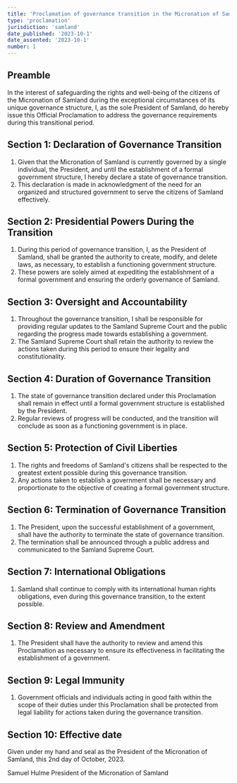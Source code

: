 ```yaml
---
title: 'Proclamation of governance transition in the Micronation of Samland'
type: 'proclamation'
jurisdiction: 'samland'
date_published: '2023-10-1'
date_assented: '2023-10-1'
number: 1
---
```


## Preamble

In the interest of safeguarding the rights and well-being of the citizens of the Micronation of Samland during the exceptional circumstances of its unique governance structure, I, as the sole President of Samland, do hereby issue this Official Proclamation to address the governance requirements during this transitional period.

## Section 1: Declaration of Governance Transition

1. Given that the Micronation of Samland is currently governed by a single individual, the President, and until the establishment of a formal government structure, I hereby declare a state of governance transition.
2. This declaration is made in acknowledgment of the need for an organized and structured government to serve the citizens of Samland effectively.

## Section 2: Presidential Powers During the Transition

1. During this period of governance transition, I, as the President of Samland, shall be granted the authority to create, modify, and delete laws, as necessary, to establish a functioning government structure.
2. These powers are solely aimed at expediting the establishment of a formal government and ensuring the orderly governance of Samland.

## Section 3: Oversight and Accountability

1. Throughout the governance transition, I shall be responsible for providing regular updates to the Samland Supreme Court and the public regarding the progress made towards establishing a government.
2. The Samland Supreme Court shall retain the authority to review the actions taken during this period to ensure their legality and constitutionality.

## Section 4: Duration of Governance Transition

1. The state of governance transition declared under this Proclamation shall remain in effect until a formal government structure is established by the President.
2. Regular reviews of progress will be conducted, and the transition will conclude as soon as a functioning government is in place.

## Section 5: Protection of Civil Liberties

1. The rights and freedoms of Samland's citizens shall be respected to the greatest extent possible during this governance transition.
2. Any actions taken to establish a government shall be necessary and proportionate to the objective of creating a formal government structure.

## Section 6: Termination of Governance Transition

1. The President, upon the successful establishment of a government, shall have the authority to terminate the state of governance transition.
2. The termination shall be announced through a public address and communicated to the Samland Supreme Court.

## Section 7: International Obligations

1. Samland shall continue to comply with its international human rights obligations, even during this governance transition, to the extent possible.

## Section 8: Review and Amendment

1. The President shall have the authority to review and amend this Proclamation as necessary to ensure its effectiveness in facilitating the establishment of a government.

## Section 9: Legal Immunity

1. Government officials and individuals acting in good faith within the scope of their duties under this Proclamation shall be protected from legal liability for actions taken during the governance transition.

## Section 10: Effective date

Given under my hand and seal as the President of the Micronation of Samland, this 2nd day of October, 2023.

Samuel Hulme
President of the Micronation of Samland
